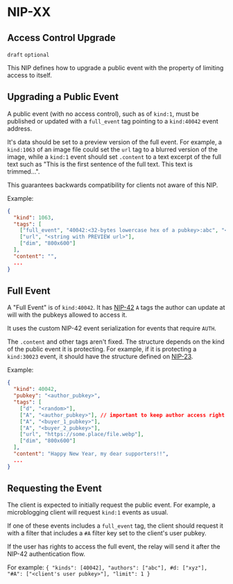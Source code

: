 NIP-XX
======

Access Control Upgrade
----------------------

`draft` `optional`

This NIP defines how to upgrade a public event with the property of limiting access to itself.

## Upgrading a Public Event

A public event (with no access control), such as of `kind:1`,
must be published or updated with a `full_event` tag pointing to a
`kind:40042` event address.

It's data should be set to a preview version of the full event. For example, a `kind:1063` of an image file
could set the `url` tag to a blurred version of the image, while a `kind:1` event should
set `.content` to a text excerpt of the full text such as "This is the first sentence of the full text. This text is trimmed...".

This guarantees backwards compatibility for clients not aware of this NIP.

Example:

```json
{
  "kind": 1063,
  "tags": [
    ["full_event", "40042:<32-bytes lowercase hex of a pubkey>:abc", "<recommended relay URL, optional>"],
    ["url", "<string with PREVIEW url>"],
    ["dim", "800x600"]
  ],
  "content": "",
  ...
}
```

## Full Event

A "Full Event" is of `kind:40042`. It has [NIP-42](42.md) `A` tags the author
can update at will with the pubkeys allowed to access it.

It uses the custom NIP-42 event serialization for events that require `AUTH`.

The `.content` and other tags aren't fixed. The structure depends on the
kind of the public event it is protecting. For example, if it is
protecting a `kind:30023` event, it should have the structure defined on [NIP-23](23.md).

Example:

```json
{
  "kind": 40042,
  "pubkey": "<author_pubkey>",
  "tags": [
    ["d", "<random>"],
    ["A", "<author_pubkey>"], // important to keep author access right
    ["A", "<buyer_1_pubkey>"],
    ["A", "<buyer_2_pubkey>"],
    ["url", "https://some.place/file.webp"],
    ["dim", "800x600"]
  ],
  "content": "Happy New Year, my dear supporters!!",
  ...
}
```

## Requesting the Event

The client is expected to initially request the public event. For example, a microblogging client
will request `kind:1` events as usual.

If one of these events includes a `full_event` tag,
the client should request it with a filter that includes
a `#A` filter key set to the client's user pubkey.

If the user has rights to access the full event, the relay will send it
after the NIP-42 authentication flow.

For example: `{ "kinds": [40042], "authors": ["abc"], #d: ["xyz"], "#A": ["<client's user pubkey>"], "limit": 1 }`
